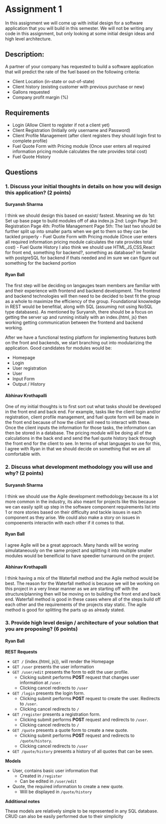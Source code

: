 # Assignment 1

In this assignment we will come up with initial design for a software application that you will build in this semester.
We will not be writing any code in this assignment, but only looking at some initial design ideas and high level architecture.

## Description:

A partner of your company has requested to build a software application that will predict the rate of the fuel based on the following criteria:

- Client Location (in-state or out-of-state)
- Client history (existing customer with previous purchase or new)
- Gallons requested
- Company profit margin (%)

## Requirements

- Login (Allow Client to register if not a client yet)
- Client Registration (Initially only username and Password)
- Client Profile Management (after client registers they should login first to complete profile)
- Fuel Quote Form with Pricing module (Once user enters all required information pricing module calculates the rate provides total cost)
- Fuel Quote History

## Questions

### 1. Discuss your initial thoughts in details on how you will design this application? (2 points)

#### Suryansh Sharma

I think we should design this based on easist/ fastest.
Meaning we do
1st: Set up base page to build modules off of aka index.js
2nd: Login Page
3rd: Registration Page
4th: Profile Management Page
5th: The last two should be further split up into smaller parts when we get to them so they can be tackled properly - Fuel Quote Form with Pricing module (Once user enters all required information pricing module calculates the rate provides total cost) - Fuel Quote History
I also think we should use HTML,JS,CSS,React for front end, something for backend?, something as database?
im familar with postgreSQL for backend if thats needed and im sure we can figure out something for the backend portion

#### Ryan Ball

The first step will be deciding on langauges team members are familiar with and their experience with frontend and backend development. The frontend and backend technologies will then need to be decided to best fit the group as a whole to maximize the efficiency of the group. Foundational knowledge in REST would be benefitial, along with SQL (assuming not using NoSQL type databases). As mentioned by Suryansh, there should be a focus on getting the server up and running initially with an index.{html, js} then working getting communication between the frontend and backend working.

After we have a functional testing platform for implementing features both on the front and backends, we start branching out into modularizing the application. Good candidates for modules would be:

- Homepage
- Login
- User registration
- User
- Input Form
- Output / History

#### Abhinav Krothapalli

One of my initial thoughts is to first sort out what tasks should be developed in the front end and back end. For example, tasks like the client login and/or registration, client profile management, and fuel quote form will be made in the front end because of how the client will need to interact with these. Once the client inputs the information for those tasks, the information can then be stored in a database. The pricing module will be doing all of the calculations in the back end and send the fuel quote history back through the front end for the client to see. In terms of what languages to use for this, I agree with Ryan in that we should decide on something that we are all comfortable with.

### 2. Discuss what development methodology you will use and why? (2 points)

#### Suryansh Sharma

I think we should use the Agile development methodology because its a lot more common in the industry,
its also meant for projects like this because we can easily split up step in the software component requirements list into 1 or more stories based on their difficulty and tackle issues in each component as they arise. We could also make a story on issues in compoenents interactin with each other if it comes to that.

#### Ryan Ball

I agree Agile will be a great approach. Many hands will be woring simulataneously on the same project and splitting it into multiple smaller modules would be beneificial to have speedier turnaround on the project.

#### Abhinav Krothapalli

I think having a mix of the Waterfall method and the Agile method would be best. The reason for the Waterfall method is because we will be working on this project in a very linear manner as we are starting off with the structure/planning then will be moving on to building the front end and back end. Waterfall method is good in these cases where all of the steps build off each other and the requirements of the projects stay static. The agile method is good for splitting the parts up as already stated.

### 3. Provide high level design / architecture of your solution that you are proposing? (6 points)

#### Ryan Ball

**REST Requests**

- `GET /` (index.{html, js}), will render the Homepage
- `GET /user` presents the user information
- `GET /user/edit` presents the form to edit the user profile.
  - Clicking submit performs **POST** request that changes user information at `/user`.
  - Clicking cancel redirects to `/user`
- `GET /login` presents the login form.
  - Clicking submit performs **POST** request to create the user. Redirects to `/user`.
  - Clicking cancel redirects to `/`
- `GET /register` presents a registration form.
  - Clicking submit performs **POST** request and redirects to `/user`.
  - Clicking cancel redirects to `/`
- `GET /quote` presents a quote form to create a new quote.
  - Clicking submit performs **POST** request and redirects to `/quote/history`.
  - Clicking cancel redirects to `/user`
- `GET /quote/history` presents a history of all quotes that can be seen.

**Models**

- User, contains basic user information that
  - Created in `/register`
  - Can be edited in `/user/edit`
- Quote, the required information to create a new quote.
  - Will be displayed in `/quote/history`

**Additional notes**

These models are relatively simple to be represented in any SQL database. CRUD can also be easily performed due to their simplicity

